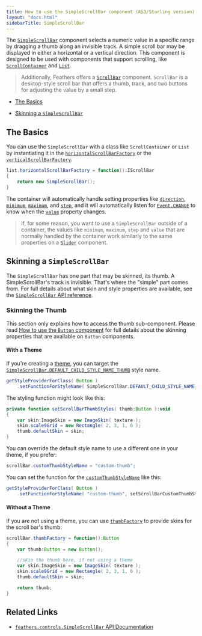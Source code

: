 ```yaml
---
title: How to use the SimpleScrollBar component (AS3/Starling version)
layout: "docs.html"
sidebarTitle: SimpleScrollBar
---
```


The [`SimpleScrollBar`](/api-reference/feathers/controls/SimpleScrollBar.html) component selects a numeric value in a specific range by dragging a thumb along an invisible track. A simple scroll bar may be displayed in either a horizontal or a vertical direction. This component is designed to be used with components that support scrolling, like [`ScrollContainer`](./scroll-container.md) and [`List`](./list.md).

> Additionally, Feathers offers a [`ScrollBar`](./scroll-bar.md) component. `ScrollBar` is a desktop-style scroll bar that offers a thumb, track, and two buttons for adjusting the value by a small step.

- [The Basics](#the-basics)

- [Skinning a `SimpleScrollBar`](#skinning-a-simplescrollbar)

## The Basics

You can use the `SimpleScrollBar` with a class like `ScrollContainer` or `List` by instantiating it in the [`horizontalScrollBarFactory`](/api-reference/feathers/controls/Scroller.html#horizontalScrollBarFactory) or the [`verticalScrollBarFactory`](/api-reference/feathers/controls/Scroller.html#verticalScrollBarFactory).

```actionscript
list.horizontalScrollBarFactory = function():IScrollBar
{
    return new SimpleScrollBar();
}
```

The container will automatically handle setting properties like [`direction`](/api-reference/feathers/controls/SimpleScrollBar.html#direction), [`minimum`](/api-reference/feathers/controls/SimpleScrollBar.html#minimum), [`maximum`](/api-reference/feathers/controls/SimpleScrollBar.html#maximum), and [`step`](/api-reference/feathers/controls/SimpleScrollBar.html#step), and it will automatically listen for [`Event.CHANGE`](/api-reference/feathers/controls/SimpleScrollBar.html#event:change) to know when the [`value`](/api-reference/feathers/controls/SimpleScrollBar.html#value) property changes.

> If, for some reason, you want to use a `SimpleScrollBar` outside of a container, the values like `minimum`, `maximum`, `step` and `value` that are normally handled by the container work similarly to the same properties on a [`Slider`](./slider.md) component.

## Skinning a `SimpleScrollBar`

The `SimpleScrollBar` has one part that may be skinned, its thumb. A SimpleScrollBar's track is invisible. That's where the "simple" part comes from. For full details about what skin and style properties are available, see the [`SimpleScrollBar` API reference](/api-reference/feathers/controls/SimpleScrollBar.html).

### Skinning the Thumb

This section only explains how to access the thumb sub-component. Please read [How to use the `Button` component](./button.md) for full details about the skinning properties that are available on `Button` components.

#### With a Theme

If you're creating a [theme](./themes.md), you can target the [`SimpleScrollBar.DEFAULT_CHILD_STYLE_NAME_THUMB`](/api-reference/feathers/controls/SimpleScrollBar.html#DEFAULT_CHILD_STYLE_NAME_THUMB) style name.

```actionscript
getStyleProviderForClass( Button )
    .setFunctionForStyleName( SimpleScrollBar.DEFAULT_CHILD_STYLE_NAME_THUMB, setScrollBarThumbStyles );
```

The styling function might look like this:

```actionscript
private function setScrollBarThumbStyles( thumb:Button ):void
{
    var skin:ImageSkin = new ImageSkin( texture );
    skin.scale9Grid = new Rectangle( 2, 3, 1, 6 );
    thumb.defaultSkin = skin;
}
```

You can override the default style name to use a different one in your theme, if you prefer:

```actionscript
scrollBar.customThumbStyleName = "custom-thumb";
```

You can set the function for the [`customThumbStyleName`](/api-reference/feathers/controls/SimpleScrollBar.html#customThumbStyleName) like this:

```actionscript
getStyleProviderForClass( Button )
    .setFunctionForStyleName( "custom-thumb", setScrollBarCustomThumbStyles );
```

#### Without a Theme

If you are not using a theme, you can use [`thumbFactory`](/api-reference/feathers/controls/SimpleScrollBar.html#thumbFactory) to provide skins for the scroll bar's thumb:

```actionscript
scrollBar.thumbFactory = function():Button
{
    var thumb:Button = new Button();

    //skin the thumb here, if not using a theme
    var skin:ImageSkin = new ImageSkin( texture );
    skin.scale9Grid = new Rectangle( 2, 3, 1, 6 );
    thumb.defaultSkin = skin;

    return thumb;
}
```

## Related Links

- [`feathers.controls.SimpleScrollBar` API Documentation](/api-reference/feathers/controls/SimpleScrollBar.html)
